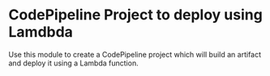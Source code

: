 # CodePipeline Project to deploy using Lamdbda

Use this module to create a CodePipeline project which will build an artifact and deploy it using a Lambda function.